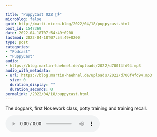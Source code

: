 ```yaml
---

title: "PuppyCast 022 🐶🎙"
microblog: false
guid: http://matti.micro.blog/2022/04/18/puppycast.html
post_id: 1547369
date: 2022-04-18T07:54:49+0200
lastmod: 2022-04-18T07:54:49+0200
type: post
categories:
- "Podcast"
- "PuppyCast"
audio:
- https://blog.martin-haehnel.de/uploads/2022/d700f4fd94.mp3
audio_with_metadata:
- url: https://blog.martin-haehnel.de/uploads/2022/d700f4fd94.mp3
  size: 0
  duration_display: ""
  duration_seconds: 0
permalink: /2022/04/18/puppycast.html
---
```

The dogpark, first Nosework class, potty training and training recall.

<audio controls="controls" src="https://blog.martin-haehnel.de/uploads/2022/d700f4fd94.mp3" preload="metadata" />
